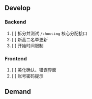 ## Develop

### Backend

1. [ ] 拆分并测试 `/choosing` 核心分配接口
2. [ ] 新高二名单更新
3. [ ] 开始时间限制

### Frontend

1. [ ] 美化确认、错误界面
2. [ ] 账号密码提示

## Demand
